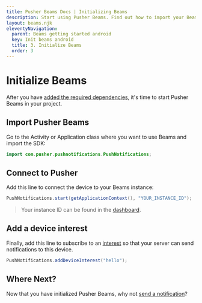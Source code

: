 ```yaml
---
title: Pusher Beams Docs | Initializing Beams
description: Start using Pusher Beams. Find out how to import your Beams SDK, connect to Pusher and start sending notifications to all your users' devices.
layout: beams.njk
eleventyNavigation:
  parent: Beams getting started android
  key: Init beams android
  title: 3. Initialize Beams
  order: 3
---
```


# Initialize Beams

After you have [added the required dependencies](/docs/beams/getting-started/android/sdk-integration/), it's time to start Pusher Beams in your project.

## Import Pusher Beams

Go to the Activity or Application class where you want to use Beams and import the SDK:

```java
import com.pusher.pushnotifications.PushNotifications;
```

## Connect to Pusher

Add this line to connect the device to your Beams instance:

```java
PushNotifications.start(getApplicationContext(), "YOUR_INSTANCE_ID");
```

> Your instance ID can be found in the [dashboard](https://dashboard.pusher.com/beams).

## Add a device interest

Finally, add this line to subscribe to an [interest](/docs/beams/concepts/device-interests) so that your server can send notifications to this device.

```java
PushNotifications.addDeviceInterest("hello");
```

## Where Next?

Now that you have initialized Pusher Beams, why not [send a notification](/docs/beams/getting-started/android/publish-notifications/)?

